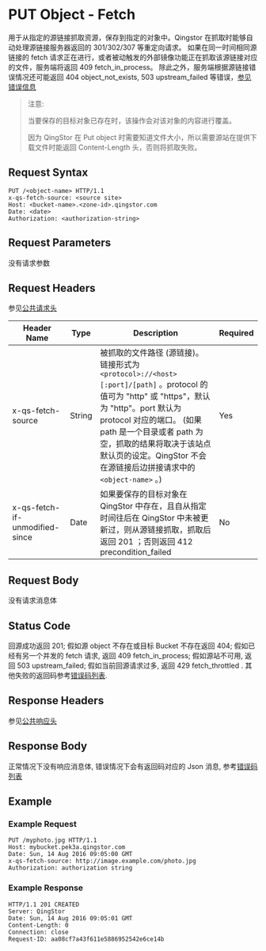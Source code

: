 ---
---

# PUT Object - Fetch

用于从指定的源链接抓取资源，保存到指定的对象中。Qingstor 在抓取时能够自动处理源链接服务器返回的 301/302/307 等重定向请求。 如果在同一时间相同源链接的 fetch 请求正在进行，或者被动触发的外部镜像功能正在抓取该源链接对应的文件，服务端将返回 409 fetch_in_process。 除此之外，服务端根据源链接错误情况还可能返回 404 object_not_exists, 503 upstream_failed 等错误，[参见错误信息](../common/error_code.html#object-storage-error-code)

> 注意:
>
> 当要保存的目标对象已存在时，该操作会对该对象的内容进行覆盖。
>
> 因为 QingStor 在 Put object 时需要知道文件大小，所以需要源站在提供下载文件时能返回 Content-Length 头，否则将抓取失败。

## Request Syntax

```http
PUT /<object-name> HTTP/1.1
x-qs-fetch-source: <source site>
Host: <bucket-name>.<zone-id>.qingstor.com
Date: <date>
Authorization: <authorization-string>
```

## Request Parameters

没有请求参数

## Request Headers

参见[公共请求头](../common/common_header.html#请求头字段-request-header)

| Header Name | Type | Description | Required |
| --- | --- | --- | --- |
| x-qs-fetch-source | String | 被抓取的文件路径 (源链接)。链接形式为 `<protocol>://<host>[:port]/[path]` 。protocol 的值可为 "http" 或 "https"，默认为 "http"。port 默认为 protocol 对应的端口。 (如果 path 是一个目录或者 path 为空，抓取的结果将取决于该站点默认页的设定。QingStor 不会在源链接后边拼接请求中的 `<object-name>` 。) | Yes |
| x-qs-fetch-if-unmodified-since | Date | 如果要保存的目标对象在 QingStor 中存在，且自从指定时间往后在 QingStor 中未被更新过，则从源链接抓取，抓取后返回 201 ；否则返回 412 precondition_failed | No |

## Request Body

没有请求消息体

## Status Code

回源成功返回 201; 假如源 object 不存在或目标 Bucket 不存在返回 404; 假如已经有另一个并发的 fetch 请求, 返回 409 fetch_in_process; 假如源站不可用, 返回 503 upstream_failed; 假如当前回源请求过多, 返回 429 fetch_throttled . 其他失败的返回码参考[错误码列表](../common/error_code.html).


## Response Headers

参见[公共响应头](../common/common_header.html#响应头字段-request-header)

## Response Body

正常情况下没有响应消息体, 错误情况下会有返回码对应的 Json 消息, 参考[错误码列表](../common/error_code.html)


## Example

### Example Request

```http
PUT /myphoto.jpg HTTP/1.1
Host: mybucket.pek3a.qingstor.com
Date: Sun, 14 Aug 2016 09:05:00 GMT
x-qs-fetch-source: http://image.example.com/photo.jpg
Authorization: authorization string
```

### Example Response

```http
HTTP/1.1 201 CREATED
Server: QingStor
Date: Sun, 14 Aug 2016 09:05:01 GMT
Content-Length: 0
Connection: close
Request-ID: aa08cf7a43f611e5886952542e6ce14b
```
